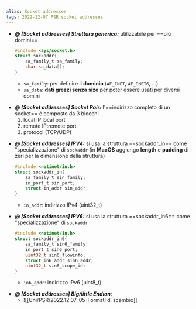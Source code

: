 ```yaml
---
alias: Socket addresses
tags: 2022-12-07 PSR socket addresses
---
```


- ***@ [Socket addresses] Struttura generica:***
	utilizzabile per ==più domini==
	```c
	#include <sys/socket.h>
	struct sockaddr{
		sa_family_t sa_family;
		char sa_data[];
	}
	```
	
	- `sa_family`: per definire il **dominio** (`AF_INET`, `AF_INET6`, ...)
	- `sa_data`: **dati grezzi senza size** per poter essere usati per diversi domini

<!--ID: 1670494681954-->


- ***@ [Socket addresses] Socket Pair:***
	l'==indirizzo completo di un socket== è composto da 3 blocchi
	1. local IP:local port
	2. remote IP:remote port
	3. protocol (TCP/UDP)

<!--ID: 1670495975920-->


- ***@ [Socket addresses] IPV4:***
	si usa la struttura ==sockaddr_in== come "specializzazione" di `sockaddr` (in **MacOS** aggiungo **length** e **padding** di zeri per la dimensione della struttura)
	```c
	#include <netinet/in.h>
	struct sockaddr_in{
		sa_family_t sin_family;
		in_port_t sin_port;
		struct in_addr sin_addr;
	}
	```

	- `in_addr`: indirizzo IPv4 (uint32_t)

<!--ID: 1670496263847-->


- ***@ [Socket addresses] IPV6:***
	si usa la struttura ==sockaddr_in6== come "specializzazione" di `sockaddr` 
	```c
	#include <netinet/in.h>
	struct sockaddr_in6{
		sa_family_t sin6_family;
		in_port_t sin6_port;
		uint32_t sin6_flowinfo;
		struct in6_addr sin6_addr;
		uint32_t sin6_scope_id;
	}
	```

	- `in6_addr`: indirizzo IPv6 (uint8_t)

<!--ID: 1670496474623-->



- ***@ [Socket addresses] Big/little Endian***:
	- ![[Uni/PSR/2022.12.07-05-Formati di scambio]]
